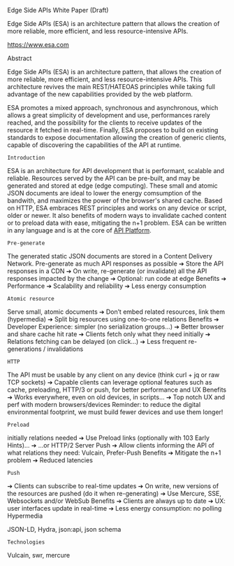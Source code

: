 Edge Side APIs White Paper (Draft)

Edge Side APIs (ESA) is an architecture pattern that allows the creation of more reliable, more efficient, and less resource-intensive APIs.

https://www.esa.com

Abstract

Edge Side APIs (ESA) is an architecture pattern, that allows the creation of more reliable, more efficient, and less resource-intensive APIs. This architecture revives the main REST/HATEOAS principles while taking full advantage of the new capabilities provided by the web platform.

ESA promotes a mixed approach, synchronous and asynchronous, which allows a great simplicity of development and use, performances rarely reached, and the possibility for the clients to receive updates of the resource it fetched in real-time. Finally, ESA proposes to build on existing standards to expose documentation allowing the creation of generic clients, capable of discovering the capabilities of the API at runtime.

    Introduction

ESA is an architecture for API development that is performant, scalable and reliable. Resources served by the API can be pre-built, and may be generated and stored at edge (edge computing). These small and atomic JSON documents are ideal to lower the energy comsumption of the bandwith, and maximizes the power of the browser's shared cache. Based on HTTP, ESA embraces REST principles and works on any device or script, older or newer. It also benefits of modern ways to invalidate cached content or to preload data with ease, mitigating the n+1 problem.
ESA can be written in any language and is at the core of [API Platform](https://api-platform.com).

    Pre-generate

The generated static JSON documents are stored in a Content Delivery Network. 
Pre-generate as much API responses as possible
➔ Store the API responses in a CDN
➔ On write, re-generate (or invalidate)
all the API responses impacted by the change
➔ Optional: run code at edge
Benefits
➔ Performance
➔ Scalability and reliability
➔ Less energy consumption

    Atomic resource

 Serve small, atomic documents
➔ Don’t embed related resources,
link them (hypermedia)
➔ Split big resources using one-to-one relations
Benefits
➔ Developer Experience: simpler (no
serialization groups…)
➔ Better browser and share cache hit rate
➔ Clients fetch only what they need initially
➔ Relations fetching can be delayed (on click…)
➔ Less frequent re-generations / invalidations

    HTTP

The API must be usable by any client on any device
(think curl + jq or raw TCP sockets)
➔ Capable clients can leverage optional features such
as cache, preloading, HTTP/3 or push, for better
performance and UX
Benefits
➔ Works everywhere, even on old devices, in scripts…
➔ Top notch UX and perf with modern browsers/devices
Reminder: to reduce the digital environmental footprint,
we must build fewer devices and use them longer!

    Preload

 initially relations needed
➔ Use Preload links
(optionally with 103 Early Hints)...
➔ ...or HTTP/2 Server Push
➔ Allow clients informing the API of what
relations they need: Vulcain, Prefer-Push
Benefits
➔ Mitigate the n+1 problem
➔ Reduced latencies

    Push
➔ Clients can subscribe to real-time updates
➔ On write, new versions of the resources are
pushed (do it when re-generating)
➔ Use Mercure, SSE, Websockets and/or
WebSub
Benefits
➔ Clients are always up to date
➔ UX: user interfaces update in real-time
➔ Less energy consumption: no polling
Hypermedia

JSON-LD, Hydra, json:api, json schema

    Technologies

Vulcain, swr, mercure
